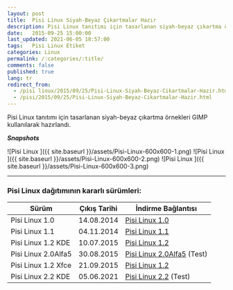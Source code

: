 ```yaml
---
layout: post
title:  Pisi Linux Siyah-Beyaz Çıkartmalar Hazır
description: Pisi Linux tanıtımı için tasarlanan siyah-beyaz çıkartma örnekleri GIMP kullanılarak hazırlandı
date:   2015-09-25 15:00:00
last_updated: 2021-06-05 18:57:00
tags:   Pisi Linux Etiket
categories: Linux
permalink: /:categories/:title/
comments: false
published: true
lang: tr
redirect_from:
  - /pisi linux/2015/09/25/Pisi-Linux-Siyah-Beyaz-Cikartmalar-Hazir.html
  - /pisi/2015/09/25/Pisi-Linux-Siyah-Beyaz-Cikartmalar-Hazir.html
---
```


Pisi Linux tanıtımı için tasarlanan siyah-beyaz çıkartma örnekleri GIMP kullanılarak hazırlandı. 

***Snapshots***

![Pisi Linux ]({{ site.baseurl }}/assets/Pisi-Linux-600x600-1.png)
![Pisi Linux ]({{ site.baseurl }}/assets/Pisi-Linux-600x600-2.png)
![Pisi Linux ]({{ site.baseurl }}/assets/Pisi-Linux-600x600-3.png)



* * *

### Pisi Linux dağıtımının kararlı sürümleri:



| Sürüm                  |  Çıkış Tarihi |  İndirme Bağlantısı |
|------------------------|---------------|---------------------|
| Pisi Linux 1.0         |  14.08.2014   |  [Pisi Linux 1.0](https://sourceforge.net/projects/pisilinux/files/1.0/)|
| Pisi Linux 1.1         |  04.11.2014   |  [Pisi Linux 1.1](https://sourceforge.net/projects/pisilinux/files/1.1/)|
| Pisi Linux 1.2 KDE     |  10.07.2015   |  [Pisi Linux 1.2](https://sourceforge.net/projects/pisilinux/files/1.2/)|
| Pisi Linux 2.0Alfa5    |  30.08.2015   |  [Pisi Linux 2.0Alfa5](https://openload.co/f/vuimrNgPjSE/Pisi-Linux-2.0-Alfa5-KDE5-KaraKedi-x86_64.iso) (Test)|
| Pisi Linux 1.2 Xfce    |  21.09.2015   |  [Pisi Linux 1.2](https://openload.co/f/R6JeYpGW3BM/Pisi-Linux-1.2-XFCE-x86_64.iso)|
| Pisi Linux 2.2 KDE     |  05.06.2021   |  [Pisi Linux 2.2](https://e.pcloud.link/publink/show?code=XZ48hVZ76DhkHNleSHNaD1ntogQdQd0CrxX) (Test)|


